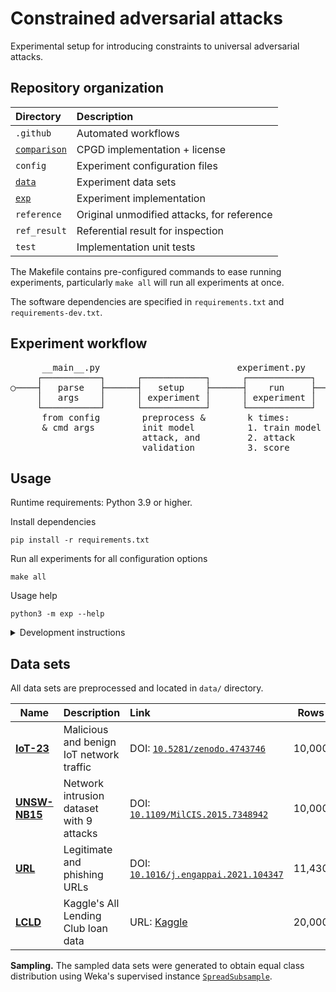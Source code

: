 # Constrained adversarial attacks

Experimental setup for introducing constraints to universal adversarial attacks.

## Repository organization

| Directory                     | Description                                 |
|:------------------------------|:--------------------------------------------|
| `.github`                     | Automated workflows                         |
| [`comparison`][c_a]           | CPGD implementation + license               |
| `config`                      | Experiment configuration files              |
| [`data`](#data-sets)          | Experiment data sets                        |
| [`exp`](#experiment-workflow) | Experiment implementation                   |
| `reference`                   | Original unmodified attacks, for reference  |
| `ref_result`                  | Referential result for inspection           |
| `test`                        | Implementation unit tests                   |

The Makefile contains pre-configured commands to ease running experiments,
particularly `make all` will run all experiments at once.

The software dependencies are specified in `requirements.txt` and `requirements-dev.txt`.

## Experiment workflow

<pre>
      __main__.py                          experiment.py
     ┌───────────┐      ┌────────────┐      ┌────────────┐      ┌────────────┐
○────┤   parse   ├──────┤   setup    ├──────┤    run     ├──────┤    end     ├────◎
     │   args    │      │ experiment │      │ experiment │      │ experiment │
     └───────────┘      └────────────┘      └────────────┘      └────────────┘
      from config        preprocess &        k times:           * write result
      & cmd args         init model          1. train model     * plot graph
                         attack, and         2. attack
                         validation          3. score
</pre>

## Usage

Runtime requirements: Python 3.9 or higher.

Install dependencies

```
pip install -r requirements.txt
```

Run all experiments for all configuration options

```
make all
```

Usage help

```
python3 -m exp --help
```

<details>
<summary>Development instructions</summary>

First install all dev dependencies:

```
pip install -r requirements-dev.txt
```

Available code quality checks

<pre>
make test    -- Run unit tests
make lint    -- Run linter
make dev     -- Test and lint, all at once
</pre>
</details>


## Data sets

All data sets are preprocessed and located in `data/` directory.

| Name                 | Description                              | Link                                                                                               |  Rows  | Inclusion |
|----------------------|:-----------------------------------------|:---------------------------------------------------------------------------------------------------|:------:|:---------:|
| [**IoT-23**][iot]    | Malicious and benign IoT network traffic | DOI: <code>[10.5281/zenodo.4743746](https://doi.org/10.5281/zenodo.4743746)</code>                 | 10,000 |  Sampled  |
| [**UNSW-NB15**][uns] | Network intrusion dataset with 9 attacks | DOI: <code>[10.1109/MilCIS.2015.7348942](https://doi.org/10.1109/MilCIS.2015.7348942)</code>       | 10,000 |  Sampled  |
| [**URL**][url]       | Legitimate and phishing URLs             | DOI: <code>[10.1016/j.engappai.2021.104347](https://doi.org/10.1016/j.engappai.2021.104347)</code> | 11,430 | Complete  |
| [**LCLD**][lcld]     | Kaggle's All Lending Club loan data      | URL: [Kaggle](https://www.kaggle.com/datasets/wordsforthewise/lending-club)                        | 20,000 |  Sampled  | 


**Sampling.** The sampled data sets were generated to obtain equal class distribution using Weka's supervised instance
[`SpreadSubsample`](https://waikato.github.io/weka-blog/posts/2019-01-30-sampling/).

[iot]: https://www.stratosphereips.org/datasets-iot23
[uns]: https://research.unsw.edu.au/projects/unsw-nb15-dataset
[url]: https://data.mendeley.com/datasets/c2gw7fy2j4/3
[lcld]: https://www.kaggle.com/datasets/wordsforthewise/lending-club
[c_a]: https://github.com/serval-uni-lu/constrained-attacks
